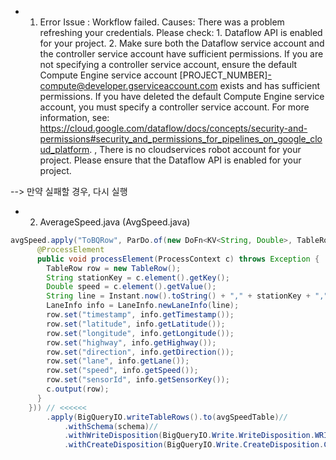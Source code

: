 - 1. Error Issue :
Workflow failed. Causes: There was a problem refreshing your credentials. Please check: 1. Dataflow API is enabled for your project. 2. Make sure both the Dataflow service account and the controller service account have sufficient permissions. If you are not specifying a controller service account, ensure the default Compute Engine service account [PROJECT_NUMBER]-compute@developer.gserviceaccount.com exists and has sufficient permissions. If you have deleted the default Compute Engine service account, you must specify a controller service account. For more information, see: https://cloud.google.com/dataflow/docs/concepts/security-and-permissions#security_and_permissions_for_pipelines_on_google_cloud_platform. , There is no cloudservices robot account for your project. Please ensure that the Dataflow API is enabled for your project.

--> 만약 실패할 경우, 다시 실행

- 2. AverageSpeed.java (AvgSpeed.java)

```java
avgSpeed.apply("ToBQRow", ParDo.of(new DoFn<KV<String, Double>, TableRow>() {
      @ProcessElement
      public void processElement(ProcessContext c) throws Exception {
        TableRow row = new TableRow();
        String stationKey = c.element().getKey();
        Double speed = c.element().getValue();
        String line = Instant.now().toString() + "," + stationKey + "," + speed; // CSV
        LaneInfo info = LaneInfo.newLaneInfo(line);
        row.set("timestamp", info.getTimestamp());
        row.set("latitude", info.getLatitude());
        row.set("longitude", info.getLongitude());
        row.set("highway", info.getHighway());
        row.set("direction", info.getDirection());
        row.set("lane", info.getLane());
        row.set("speed", info.getSpeed());
        row.set("sensorId", info.getSensorKey());
        c.output(row);
      }
    })) // <<<<<< 
        .apply(BigQueryIO.writeTableRows().to(avgSpeedTable)//
            .withSchema(schema)//
            .withWriteDisposition(BigQueryIO.Write.WriteDisposition.WRITE_APPEND) // WriteDisposition.WRITE_APPEND:새 래코드 추가
            .withCreateDisposition(BigQueryIO.Write.CreateDisposition.CREATE_IF_NEEDED));
```